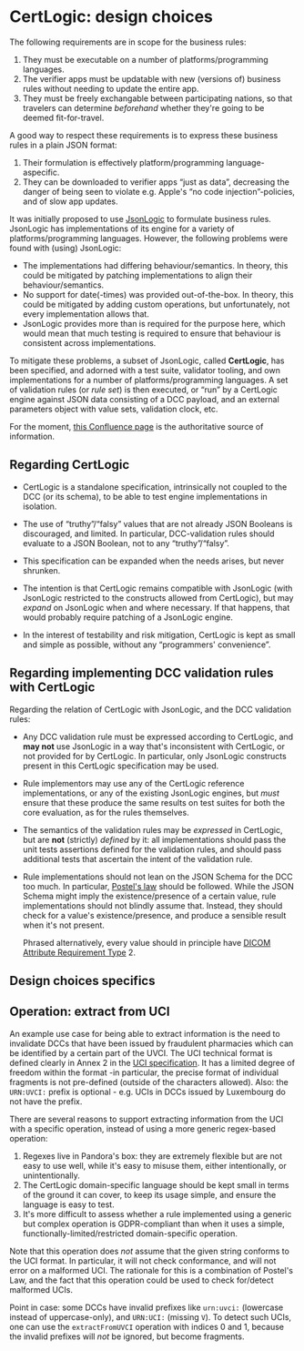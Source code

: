 # CertLogic: design choices

The following requirements are in scope for the business rules:

1. They must be executable on a number of platforms/programming languages.
2. The verifier apps must be updatable with new (versions of) business rules without needing to update the entire app.
3. They must be freely exchangable between participating nations, so that travelers can determine _beforehand_ whether they're going to be deemed fit-for-travel.

A good way to respect these requirements is to express these business rules in a plain JSON format:

1. Their formulation is effectively platform/programming language-aspecific.
2. They can be downloaded to verifier apps “just as data”, decreasing the danger of being seen to violate e.g. Apple's “no code injection”-policies, and of slow app updates.

It was initially proposed to use [JsonLogic](https://jsonlogic.com/) to formulate business rules.
JsonLogic has implementations of its engine for a variety of platforms/programming languages.
However, the following problems were found with (using) JsonLogic:

* The implementations had differing behaviour/semantics.
  In theory, this could be mitigated by patching implementations to align their behaviour/semantics.
* No support for date(-times) was provided out-of-the-box.
  In theory, this could be mitigated by adding custom operations, but unfortunately, not every implementation allows that.
* JsonLogic provides more than is required for the purpose here, which would mean that much testing is required to ensure that behaviour is consistent across implementations.

To mitigate these problems, a subset of JsonLogic, called **CertLogic**, has been specified, and adorned with a test suite, validator tooling, and own implementations for a number of platforms/programming languages.
A set of validation rules (or _rule set_) is then executed, or “run” by a CertLogic engine against JSON data consisting of a DCC payload, and an external parameters object with value sets, validation clock, etc.

For the moment, [this Confluence page](https://webgate.ec.europa.eu/fpfis/wikis/display/eHN/EU+DGC+Validation+Rules) is the authoritative source of information.


## Regarding CertLogic

* CertLogic is a standalone specification, intrinsically not coupled to the DCC (or its schema), to be able to test engine implementations in isolation.

* The use of “truthy”/“falsy” values that are not already JSON Booleans is discouraged, and limited.
  In particular, DCC-validation rules should evaluate to a JSON Boolean, not to any “truthy”/“falsy”.

* This specification can be expanded when the needs arises, but never shrunken.

* The intention is that CertLogic remains compatible with JsonLogic (with JsonLogic restricted to the constructs allowed from CertLogic), but may _expand_ on JsonLogic when and where necessary.
  If that happens, that would probably require patching of a JsonLogic engine.

* In the interest of testability and risk mitigation, CertLogic is kept as small and simple as possible, without any “programmers' convenience”.


## Regarding implementing DCC validation rules with CertLogic

Regarding the relation of CertLogic with JsonLogic, and the DCC validation rules:

* Any DCC validation rule must be expressed according to CertLogic, and **may not** use JsonLogic in a way that's inconsistent with CertLogic, or not provided for by CertLogic.
  In particular, only JsonLogic constructs present in this CertLogic specification may be used.

* Rule implementors may use any of the CertLogic reference implementations, or any of the existing JsonLogic engines, but *must* ensure that these produce the same results on test suites for both the core evaluation, as for the rules themselves.

* The semantics of the validation rules may be _expressed_ in CertLogic, but are **not** (strictly) _defined_ by it: all implementations should pass the unit tests assertions defined for the validation rules, and should pass additional tests that ascertain the intent of the validation rule.

* Rule implementations should not lean on the JSON Schema for the DCC too much.
  In particular, [Postel's law](https://en.wikipedia.org/wiki/Robustness_principle) should be followed.
  While the JSON Schema might imply the existence/presence of a certain value, rule implementations should not blindly assume that.
  Instead, they should check for a value's existence/presence, and produce a sensible result when it's not present.

  Phrased alternatively, every value should in principle have [DICOM Attribute Requirement Type](http://dicomlookup.com/type.asp) 2. 


## Design choices specifics

## Operation: extract from UCI

An example use case for being able to extract information is the need to invalidate DCCs that have been issued by fraudulent pharmacies which can be identified by a certain part of the UVCI.
The UCI technical format is defined clearly in Annex 2 in the [UCI specification](https://ec.europa.eu/health/sites/default/files/ehealth/docs/vaccination-proof_interoperability-guidelines_en.pdf).
It has a limited degree of freedom within the format -in particular, the precise format of individual fragments is not pre-defined (outside of the characters allowed).
Also: the `URN:UVCI:` prefix is optional - e.g. UCIs in DCCs issued by Luxembourg do not have the prefix.

There are several reasons to support extracting information from the UCI with a specific operation, instead of using a more generic regex-based operation:

1. Regexes live in Pandora's box: they are extremely flexible but are not easy to use well, while it's easy to misuse them, either intentionally, or unintentionally.
2. The CertLogic domain-specific language should be kept small in terms of the ground it can cover, to keep its usage simple, and ensure the language is easy to test.
3. It's more difficult to assess whether a rule implemented using a generic but complex operation is GDPR-compliant than when it uses a simple, functionally-limited/restricted domain-specific operation.

Note that this operation does *not* assume that the given string conforms to the UCI format.
In particular, it will not check conformance, and will not error on a malformed UCI.
The rationale for this is a combination of Postel's Law, and the fact that this operation could be used to check for/detect malformed UCIs.

Point in case: some DCCs have invalid prefixes like `urn:uvci:` (lowercase instead of uppercase-only), and `URN:UCI:` (missing `V`).
To detect such UCIs, one can use the `extractFromUVCI` operation with indices 0 and 1, because the invalid prefixes will *not* be ignored, but become fragments.

